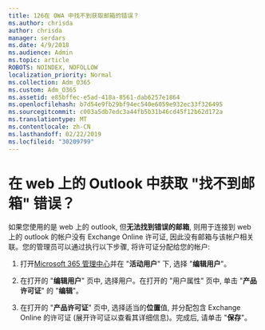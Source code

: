 ```yaml
---
title: 126在 OWA 中找不到获取邮箱的错误？
ms.author: chrisda
author: chrisda
manager: serdars
ms.date: 4/9/2018
ms.audience: Admin
ms.topic: article
ROBOTS: NOINDEX, NOFOLLOW
localization_priority: Normal
ms.collection: Adm_O365
ms.custom: Adm_O365
ms.assetid: e85bffec-e5ad-418a-8561-dab6257e1864
ms.openlocfilehash: b7d54e9fb29bf94ec540e6059e932ec33f326495
ms.sourcegitcommit: c003a5db7edc3a44fb5b31b46cd45f12b62d172a
ms.translationtype: MT
ms.contentlocale: zh-CN
ms.lasthandoff: 02/22/2019
ms.locfileid: "30209799"
---
```

# <a name="getting-a-mailbox-not-found-error-in-outlook-on-the-web"></a>在 web 上的 Outlook 中获取 "找不到邮箱" 错误？

如果您使用的是 web 上的 outlook, 但**无法找到错误的邮箱**, 则用于连接到 web 上的 outlook 的帐户没有 Exchange Online 许可证, 因此没有邮箱与该帐户相关联。您的管理员可以通过执行以下步骤, 将许可证分配给您的帐户: 
  
1. 打开[Microsoft 365 管理中心](https://portal.office.com/adminportal/home#/homepage)并在 "**活动用户**" 下, 选择 "**编辑用户**"。
    
2. 在打开的 "**编辑用户**" 页中, 选择用户。在打开的 "用户属性" 页中, 单击 "**产品许可证**" 的 "**编辑**"。
    
3. 在打开的 "**产品许可证**" 页中, 选择适当的**位置**值, 并分配包含 Exchange Online 的许可证 (展开许可证以查看其详细信息)。完成后, 请单击 "**保存**"。
    

